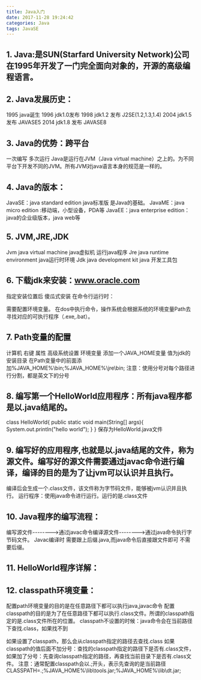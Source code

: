 ```yaml
---
title: Java入门
date: 2017-11-28 19:24:42
categories: Java
tags: JavaSE
---
```

## 1.	Java:是SUN(Starfard University Network)公司在1995年开发了一门完全面向对象的，开源的高级编程语言。
## 2.	Java发展历史：
1995 java诞生
1996 jdk1.0发布
1998 jdk1.2 发布  J2SE(1.2,1.3,1.4)
2004 jdk1.5 发布  JAVASE5
2014 jdk1.8 发布  JAVASE8
## 3.	Java的优势：跨平台
一次编写 多次运行
Java是运行在JVM（Java virtual machine）之上的。为不同平台下开发不同的JVM。所有JVM对java语言本身的规范是一样的。
## 4.	Java的版本：
JavaSE：java standard edition java标准版 是Java的基础。
JavaME：java micro edition :移动端，小型设备，PDA等
JavaEE：java enterprise edition：java的企业级版本，java web等
<!---more--->
## 5.	JVM,JRE,JDK
Jvm java virtual machine 		java虚拟机 运行java程序
Jre  java runtime environment  	java运行时环境
Jdk  java development kit java	开发工具包
## 6.	下载jdk来安装：www.oracle.com
指定安装位置后 傻瓜式安装
在命令行运行时：

需要配置环境变量。
在dos中执行命令，操作系统会根据系统的环境变量Path去寻找对应的可执行程序（.exe,.bat）。
## 7.	Path变量的配置
计算机  右键  属性  高级系统设置  环境变量 
添加一个JAVA_HOME变量 值为jdk的安装目录
在Path变量中的前面添加%JAVA_HOME%\bin;%JAVA_HOME%\jre\bin;
注意：使用分号对每个路径进行分割，都是英文下的分号
## 8.	编写第一个HelloWorld应用程序：所有java程序都是以.java结尾的。
class HelloWorld{
    public static void main(String[] args){
	     System.out.println("hello world");
    }
}
保存为HelloWorld.java文件
## 9.	编写好的应用程序,也就是以.java结尾的文件，称为源文件。编写好的源文件需要通过javac命令进行编译，编译的目的是为了让jvm可以认识并且执行。
 
编译后会生成一个.class文件，该文件称为字节码文件，能够被jvm认识并且执行。
运行程序：使用java命令进行运行。运行的是.class文件
 
## 10.	Java程序的编写流程：
编写源文件-------->通过javac命令编译源文件-------->通过java命令执行字节码文件。
Javac编译时 需要跟上后缀.java,而java命令后直接跟文件即可 不需要后缀。
## 11.	HelloWorld程序详解：
 
## 12.	classpath环境变量：
配置path环境变量的目的是在任意路径下都可以执行java,javac命令
配置classpath的目的是为了在任意路径下都可以执行.class文件。所谓的classpath指定的是.class文件所在的位置。
classpath不设置的时候：java命令会在当前路径下查找.class，如果找不到
 
如果设置了classpath，那么会从classpath指定的路径去查找.class
如果classpath的值后面不加分号：查找的classpath指定的路径下是否有.class文件，
如果加了分号：先查询classpath指定的路径，再查找当前目录下是否有.class文件。
注意：通常配置classpath会以.;开头，表示先查询的是当前路径
CLASSPATH=.;%JAVA_HOME%\lib\tools.jar;%JAVA_HOME%\lib\dt.jar;
